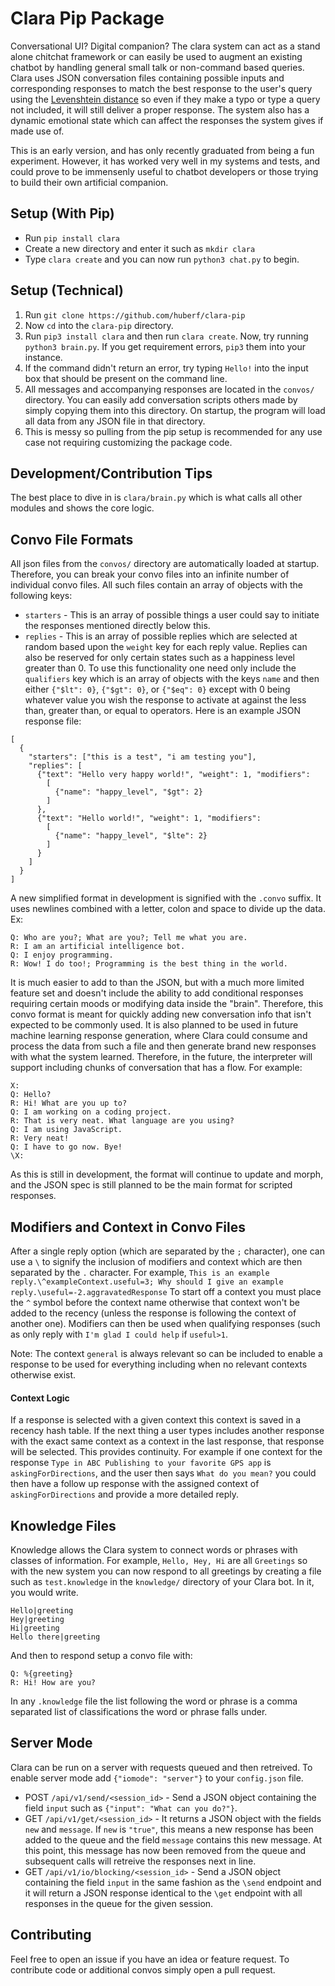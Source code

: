 # Clara Pip Package

Conversational UI? Digital companion? The clara system can act as a stand alone chitchat framework or can easily be used to augment an existing chatbot by handling general small talk or non-command based queries. Clara uses JSON conversation files containing possible inputs and corresponding responses to match the best response to the user's query using the [Levenshtein distance](https://en.wikipedia.org/wiki/Levenshtein_distance) so even if they make a typo or type a query not included, it will still deliver a proper response. The system also has a dynamic emotional state which can affect the responses the system gives if made use of.

This is an early version, and has only recently graduated from being a fun experiment. However, it has worked very well in my systems and tests, and could prove to be immensenly useful to chatbot developers or those trying to build their own artificial companion.

## Setup (With Pip)
* Run `pip install clara`
* Create a new directory and enter it such as `mkdir clara`
* Type `clara create` and you can now run `python3 chat.py` to begin.

## Setup (Technical)

1. Run `git clone https://github.com/huberf/clara-pip`
2. Now `cd` into the `clara-pip` directory.
3. Run `pip3 install clara` and then run `clara create`. Now, try running `python3 brain.py`. If you get requirement errors, `pip3` them
   into your instance.
4. If the command didn't return an error, try typing `Hello!` into the input box
   that should be present on the command line.
5. All messages and accompanying responses are located in the `convos/`
   directory. You can easily add conversation scripts others made by simply
   copying them into this directory. On startup, the program will load all data
   from any JSON file in that directory.
6. This is messy so pulling from the pip setup is recommended for any use case
   not requiring customizing the package code.


## Development/Contribution Tips

The best place to dive in is `clara/brain.py` which is what calls all other modules
and shows the core logic.

## Convo File Formats
All json files from the `convos/` directory are automatically loaded at startup.
Therefore, you can break your convo files into an infinite number of individual
convo files. All such files contain an array of objects with the following keys:
* `starters` - This is an array of possible things a user could say to initiate
  the responses mentioned directly below this.
* `replies` - This is an array of possible replies which are selected at random
  based upon the `weight` key for each reply value. Replies can also be reserved
  for only certain states such as a happiness level greater than 0. To use this
  functionality one need only include the `qualifiers` key which is an array of
  objects with the keys `name` and then either `{"$lt": 0}`, `{"$gt": 0}`, or
  `{"$eq": 0}` except with 0 being whatever value you wish the response to
  activate at against the less than, greater than, or equal to operators.
Here is an example JSON response file:
```
[
  {
    "starters": ["this is a test", "i am testing you"],
    "replies": [
      {"text": "Hello very happy world!", "weight": 1, "modifiers": 
        [
          {"name": "happy_level", "$gt": 2}
        ]
      },
      {"text": "Hello world!", "weight": 1, "modifiers": 
        [
          {"name": "happy_level", "$lte": 2}
        ]
      }
    ]
  }
]
```
A new simplified format in development is signified with the `.convo` suffix. It
uses newlines combined with a letter, colon and space to divide up the data.
Ex:
```
Q: Who are you?; What are you?; Tell me what you are.
R: I am an artificial intelligence bot.
Q: I enjoy programming.
R: Wow! I do too!; Programming is the best thing in the world.
```
It is much easier to add to than the JSON, but with a much more limited feature
set and doesn't include the ability to add conditional responses requiring
certain moods or modifying data inside the "brain".
Therefore, this convo format is meant for quickly adding new conversation info
that isn't expected to be commonly used. It is also planned to be used in future
machine learning response generation, where Clara could consume and process the
data from such a file and then generate brand new responses with what the system
learned. Therefore, in the future, the interpreter will support including chunks
of conversation that has a flow. For example:
```
X:
Q: Hello?
R: Hi! What are you up to?
Q: I am working on a coding project.
R: That is very neat. What language are you using?
Q: I am using JavaScript.
R: Very neat!
Q: I have to go now. Bye!
\X:
```
As this is still in development, the format will continue to update and morph,
and the JSON spec is still planned to be the main format for scripted responses.

## Modifiers and Context in Convo Files
After a single reply option (which are separated by the `;` character), one can
use a `\` to signify the inclusion of modifiers and context which are then
separated by the `.` character. For example,
`This is an example reply.\^exampleContext.useful=3; Why should I give an example
reply.\useful=-2.aggravatedResponse`
To start off a context you must place the `^` symbol before the context name
otherwise that context won't be added to the recency (unless the response is
following the context of another one).
Modifiers can then be used when qualifying responses (such as only reply
with `I'm glad I could help` if `useful>1`.

Note: The context `general` is always relevant so can be included to enable a
response to be used for everything including when no relevant contexts otherwise
exist.


#### Context Logic
If a response is selected with a given context this context is saved in a
recency hash table. If the next thing a user types includes another response
with the exact same context as a context in the last response, that response
will be selected. This provides continuity. For example if one context for the
response `Type in ABC Publishing to your favorite GPS app` is
`askingForDirections`, and the user then says `What do you mean?` you could then
have a follow up response with the assigned context of `askingForDirections` and
provide a more detailed reply.

## Knowledge Files
Knowledge allows the Clara system to connect words or phrases with classes of
information. For example, `Hello, Hey, Hi` are all `Greetings` so with the new
system you can now respond to all greetings by creating a file such as
`test.knowledge` in the `knowledge/` directory of your Clara bot.
In it, you would write.
```
Hello|greeting
Hey|greeting
Hi|greeting
Hello there|greeting
```
And then to respond setup a convo file with:
```
Q: %{greeting}
R: Hi! How are you?
```
In any `.knowledge` file the list following the word or phrase is a comma
separated list of classifications the word or phrase falls under.

## Server Mode

Clara can be run on a server with requests queued and then retreived.
To enable server mode add `{"iomode": "server"}` to your `config.json` file.
* POST `/api/v1/send/<session_id>` - Send a JSON object containing the field `input` such as
  `{"input": "What can you do?"}`.
* GET `/api/v1/get/<session_id>` - It returns a JSON object with the fields `new` and
  `message`. If `new` is `"true"`, this means a new response has been added to the
  queue and the field `message` contains this new message. At this point, this
  message has now been removed from the queue and subsequent calls will retreive
  the responses next in line.
* GET `/api/v1/io/blocking/<session_id>` - Send a JSON object containing the
  field `input` in the same fashion as the `\send` endpoint and it will return a JSON response
  identical to the `\get` endpoint with all responses in the queue for the given
  session.

## Contributing

Feel free to open an issue if you have an idea or feature request. To contribute
code or additional convos simply open a pull request.
